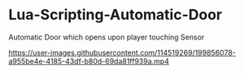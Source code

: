 # Lua-Scripting-Automatic-Door
Automatic Door which opens upon player touching Sensor






https://user-images.githubusercontent.com/114519269/199856078-a955be4e-4185-43df-b80d-69da81ff939a.mp4

